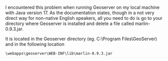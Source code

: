 I encountered this problem when running Geoserver on my local machine with Java version 17. As the documentation states, though in a not very direct way for non-native English speakers, all you need to do is go to your directory where Geoserver is installed and delete a file called marlin-0.9.3.jar.

It is located in the Geoserver directory (eg. C:\Program Files\GeoServer)  and in the following location 

`\webapps\geoserver\WEB-INF\lib\marlin-0.9.3.jar`
